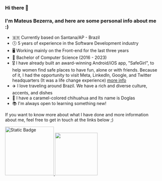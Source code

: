 ### Hi there 👋

### I'm Mateus Bezerra, and here are some personal info about me :)

- 🇧🇷 Currently based on Santana/AP - Brazil
- 🕔 5 years of experience in the Software Development industry
- 🖥 Working mainly on the Front-end for the last three years
- 📜 Bachelor of Computer Science (2016 - 2023)
- 🎖 I have already built an award-winning Android/iOS app, "SafeGirl", to help women find safe places to have fun, alone or with friends. Because of it, I had the opportunity to visit Meta, LinkedIn, Google, and Twitter headquarters (It was a life change experience) [more info](https://www-institutoclaro-org-br.translate.goog/nossas-novidades/participantes-da-7a-edicao-do-campus-mobile-criam-app-para-combater-assedio-contra-mulheres/?_x_tr_sl=auto&_x_tr_tl=en&_x_tr_hl=en-US&_x_tr_pto=wapp
)
- ✈️ I love traveling around Brazil. We have a rich and diverse culture, accents, and dishes
- 🐶 I have a caramel-colored chihuahua and Its name is Doglas
- 📚 I'm always open to learning something new!


If you want to know more about what I have done and more information about me, feel free to get in touch at the links below ;)

<div>
<a href="https://mateusbezerra.com" target="_blank">
   <img width="160" alt="Static Badge" src="https://img.shields.io/badge/Portfolio-darkblue?style=for-the-badge&logo=Files&logoColor=white">
</a>

<a href="https://www.linkedin.com/in/mateusbzerra/?locale=en_US" target="_blank">
  <img width="140" src="https://img.shields.io/badge/linkedin-%230077B5.svg?style=for-the-badge&logo=linkedin&logoColor=white" />
</a>
  
</div>


